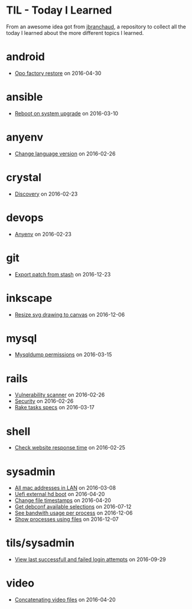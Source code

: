 # TIL - Today I Learned

From an awesome idea got from [jbranchaud](https://github.com/jbranchaud/til), a
repository to collect all the today I learned about the more different topics I
learned.

# android

- [Opo factory restore](tils/android/2016-04-30-opo_factory_restore.md) on 2016-04-30

# ansible

- [Reboot on system upgrade](tils/ansible/2016-03-10-reboot_on_system_upgrade.md) on 2016-03-10

# anyenv

- [Change language version](tils/anyenv/2016-02-26-change_language_version.md) on 2016-02-26

# crystal

- [Discovery](tils/crystal/2016-02-23-discovery.md) on 2016-02-23

# devops

- [Anyenv](tils/devops/2016-02-23-anyenv.md) on 2016-02-23

# git

- [Export patch from stash](tils/git/2016-12-23-export_patch_from_stash.md) on 2016-12-23

# inkscape

- [Resize svg drawing to canvas](tils/inkscape/2016-12-06-resize_svg_drawing_to_canvas.md) on 2016-12-06

# mysql

- [Mysqldump permissions](tils/mysql/2016-03-15-mysqldump_permissions.md) on 2016-03-15

# rails

- [Vulnerability scanner](tils/rails/2016-02-26-vulnerability_scanner.md) on 2016-02-26
- [Security](tils/rails/2016-02-26-security.md) on 2016-02-26
- [Rake tasks specs](tils/rails/2016-03-17-rake_tasks_specs.md) on 2016-03-17

# shell

- [Check website response time](tils/shell/2016-02-25-check_website_response_time.md) on 2016-02-25

# sysadmin

- [All mac addresses in LAN](tils/sysadmin/2016-03-08-all_mac_addresses_in_lan.md) on 2016-03-08
- [Uefi external hd boot](tils/sysadmin/2016-04-20-uefi_external_hd_boot.md) on 2016-04-20
- [Change file timestamps](tils/sysadmin/2016-04-20-change_file_timestamps.md) on 2016-04-20
- [Get debconf available selections](tils/sysadmin/2016-07-12-get_debconf_available_selections.md) on 2016-07-12
- [See bandwith usage per process](tils/sysadmin/2016-12-06-see_bandwith_usage_per_process.md) on 2016-12-06
- [Show processes using files](tils/sysadmin/2016-12-07-show_processes_using_files.md) on 2016-12-07

# tils/sysadmin

- [View last successfull and failed login attempts](tils/tils/sysadmin/2016-09-29-view_last_successfull_and_failed_login_attempts.md) on 2016-09-29

# video

- [Concatenating video files](tils/video/2016-04-20-concatenating_video_files.md) on 2016-04-20

